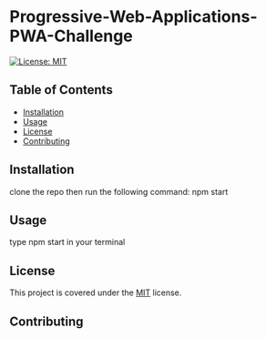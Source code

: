 # Progressive-Web-Applications-PWA-Challenge  
[![License: MIT](https://img.shields.io/badge/License-MIT-yellow.svg)](https://opensource.org/licenses/MIT)
  
  
  ## Table of Contents
  
  - [Installation](#installation)
  - [Usage](#usage)
  - [License](#license)
  - [Contributing](#contributing)

  
  ## Installation
  
  clone the repo then run the following command: npm start
  
  ## Usage
  
  type npm start in your terminal
  
  ## License
  
  This project is covered under the [MIT](https://opensource.org/licenses/MIT) license.
  
  ## Contributing